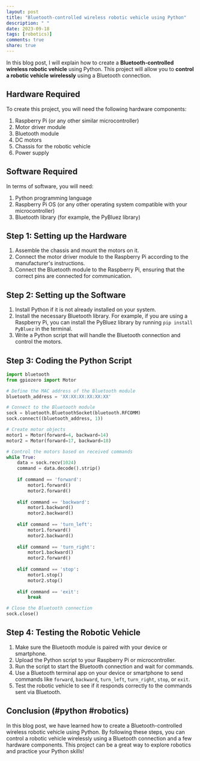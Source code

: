 ```yaml
---
layout: post
title: "Bluetooth-controlled wireless robotic vehicle using Python"
description: " "
date: 2023-09-18
tags: [robotics)]
comments: true
share: true
---
```


In this blog post, I will explain how to create a **Bluetooth-controlled wireless robotic vehicle** using Python. This project will allow you to **control a robotic vehicle wirelessly** using a Bluetooth connection.

## Hardware Required
To create this project, you will need the following hardware components:
1. Raspberry Pi (or any other similar microcontroller)
2. Motor driver module
3. Bluetooth module
4. DC motors
5. Chassis for the robotic vehicle
6. Power supply

## Software Required
In terms of software, you will need:
1. Python programming language
2. Raspberry Pi OS (or any other operating system compatible with your microcontroller)
3. Bluetooth library (for example, the PyBluez library)

## Step 1: Setting up the Hardware
1. Assemble the chassis and mount the motors on it.
2. Connect the motor driver module to the Raspberry Pi according to the manufacturer's instructions.
3. Connect the Bluetooth module to the Raspberry Pi, ensuring that the correct pins are connected for communication.

## Step 2: Setting up the Software
1. Install Python if it is not already installed on your system.
2. Install the necessary Bluetooth library. For example, if you are using a Raspberry Pi, you can install the PyBluez library by running `pip install PyBluez` in the terminal.
3. Write a Python script that will handle the Bluetooth connection and control the motors.

## Step 3: Coding the Python Script
```python
import bluetooth
from gpiozero import Motor

# Define the MAC address of the Bluetooth module
bluetooth_address = 'XX:XX:XX:XX:XX:XX'

# Connect to the Bluetooth module
sock = bluetooth.BluetoothSocket(bluetooth.RFCOMM)
sock.connect((bluetooth_address, 1))

# Create motor objects
motor1 = Motor(forward=4, backward=14)
motor2 = Motor(forward=17, backward=18)

# Control the motors based on received commands
while True:
    data = sock.recv(1024)
    command = data.decode().strip()
    
    if command == 'forward':
        motor1.forward()
        motor2.forward()
        
    elif command == 'backward':
        motor1.backward()
        motor2.backward()
        
    elif command == 'turn_left':
        motor1.forward()
        motor2.backward()
        
    elif command == 'turn_right':
        motor1.backward()
        motor2.forward()
        
    elif command == 'stop':
        motor1.stop()
        motor2.stop()
        
    elif command == 'exit':
        break

# Close the Bluetooth connection
sock.close()
```

## Step 4: Testing the Robotic Vehicle
1. Make sure the Bluetooth module is paired with your device or smartphone.
2. Upload the Python script to your Raspberry Pi or microcontroller.
3. Run the script to start the Bluetooth connection and wait for commands.
4. Use a Bluetooth terminal app on your device or smartphone to send commands like `forward`, `backward`, `turn_left`, `turn_right`, `stop`, or `exit`.
5. Test the robotic vehicle to see if it responds correctly to the commands sent via Bluetooth.

## Conclusion (#python #robotics)
In this blog post, we have learned how to create a Bluetooth-controlled wireless robotic vehicle using Python. By following these steps, you can control a robotic vehicle wirelessly using a Bluetooth connection and a few hardware components. This project can be a great way to explore robotics and practice your Python skills!